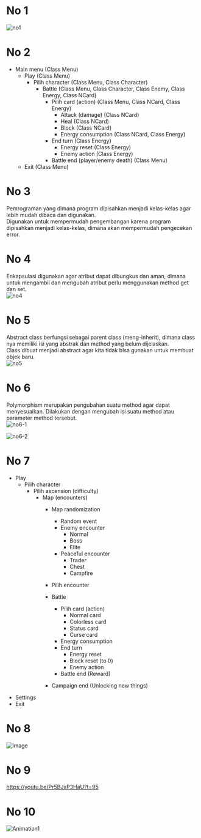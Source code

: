# No 1
![no1](https://github.com/Seirez/Slay-the-Spire-clone-OOP-Final-Assignment/assets/94272100/6dfa1345-3543-4a40-8e83-7198f36bcd3f)


# No 2
- Main menu (Class Menu)
    - Play (Class Menu)
        - Pilih character (Class Menu, Class Character)
            - Battle (Class Menu, Class Character, Class Enemy, Class Energy, Class NCard)
                - Pilih card (action) (Class Menu, Class NCard, Class Energy)
                    - Attack (damage) (Class NCard)
                    - Heal (Class NCard)
                    - Block (Class NCard)
                    - Energy consumption (Class NCard, Class Energy)
                - End turn (Class Energy)
                    - Energy reset (Class Energy)
                    - Enemy action (Class Energy)
                - Battle end (player/enemy death) (Class Menu)
    - Exit (Class Menu)

# No 3
Pemrograman yang dimana program dipisahkan menjadi kelas-kelas agar lebih mudah dibaca dan digunakan.  
Digunakan untuk mempermudah pengembangan karena program dipisahkan menjadi kelas-kelas, dimana akan mempermudah pengecekan error.

# No 4
Enkapsulasi digunakan agar atribut dapat dibungkus dan aman, dimana untuk mengambil dan mengubah atribut perlu menggunakan method get dan set.  
![no4](https://github.com/Seirez/Slay-the-Spire-clone-OOP-Final-Assignment/assets/94272100/cf08fec1-e641-47b7-90fa-6b41981bce31)

# No 5
Abstract class berfungsi sebagai parent class (meng-inherit), dimana class nya memiliki isi yang abstrak dan method yang belum dijelaskan.  
Class dibuat menjadi abstract agar kita tidak bisa gunakan untuk membuat objek baru.  
![no5](https://github.com/Seirez/Slay-the-Spire-clone-OOP-Final-Assignment/assets/94272100/9ad1437b-73cc-4026-987d-7469e9c72025)

# No 6
Polymorphism merupakan pengubahan suatu method agar dapat menyesuaikan. Dilakukan dengan mengubah isi suatu method atau parameter method tersebut.  
![no6-1](https://github.com/Seirez/Slay-the-Spire-clone-OOP-Final-Assignment/assets/94272100/3f535cff-576c-4dc5-83d2-d4e201a871ef)
  
![no6-2](https://github.com/Seirez/Slay-the-Spire-clone-OOP-Final-Assignment/assets/94272100/53f934d3-37ed-4b32-bf43-c60a95ca4335)

# No 7
- Play
    - Pilih character
        - Pilih ascension (difficulty)
            - Map (encounters)
                - Map randomization
                    - Random event
                    - Enemy encounter
                        - Normal
                        - Boss
                        - Elite
                    - Peaceful encounter
                        - Trader
                        - Chest
                        - Campfire

                - Pilih encounter

                - Battle
                    - Pilih card (action)
                        - Normal card
                        - Colorless card
                        - Status card
                        - Curse card
                    - Energy consumption
                    - End turn
                        - Energy reset
                        - Block reset (to 0)
                        - Enemy action
                    - Battle end (Reward)

                - Campaign end (Unlocking new things)
- Settings
- Exit

# No 8
![image](https://github.com/Seirez/Slay-the-Spire-clone-OOP-Final-Assignment/assets/94272100/b400561d-782c-488c-9823-6b315e198636)

# No 9
https://youtu.be/Pr5BJxP3HaU?t=95

# No 10
![Animation1](https://github.com/Seirez/Slay-the-Spire-clone-OOP-Final-Assignment/assets/94272100/c3571423-4c5f-4d85-9600-756184f9f6f3)
